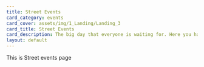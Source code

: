 ```yaml
---
title: Street Events
card_category: events
card_cover: assets/img/1_Landing/Landing_3
card_title: Street Events
card_description: The big day that everyone is waiting for. Here you have the oportunity to see and appreciate big artists and local bands.
layout: default
---
```

This is Street events page